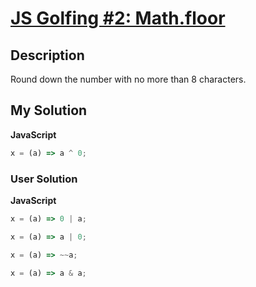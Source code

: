 # [JS Golfing #2: Math.floor](https://www.codewars.com/kata/59b68710cb7fb425b10000ac)

## Description

Round down the number with no more than 8 characters.

## My Solution

**JavaScript**

```js
x = (a) => a ^ 0;
```

### User Solution

**JavaScript**

```js
x = (a) => 0 | a;
```

```js
x = (a) => a | 0;
```

```js
x = (a) => ~~a;
```

```js
x = (a) => a & a;
```
